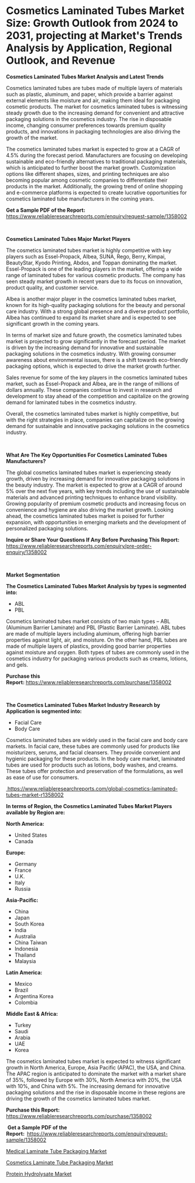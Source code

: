 <p><h1>Cosmetics Laminated Tubes Market Size: Growth Outlook from 2024 to 2031, projecting at Market's Trends Analysis by Application, Regional Outlook, and Revenue</h1></p><p><strong>Cosmetics Laminated Tubes Market Analysis and Latest Trends</strong></p>
<p><p>Cosmetics laminated tubes are tubes made of multiple layers of materials such as plastic, aluminum, and paper, which provide a barrier against external elements like moisture and air, making them ideal for packaging cosmetic products. The market for cosmetics laminated tubes is witnessing steady growth due to the increasing demand for convenient and attractive packaging solutions in the cosmetics industry. The rise in disposable income, changing consumer preferences towards premium quality products, and innovations in packaging technologies are also driving the growth of the market.</p><p>The cosmetics laminated tubes market is expected to grow at a CAGR of 4.5% during the forecast period. Manufacturers are focusing on developing sustainable and eco-friendly alternatives to traditional packaging materials, which is anticipated to further boost the market growth. Customization options like different shapes, sizes, and printing techniques are also becoming popular among cosmetic companies to differentiate their products in the market. Additionally, the growing trend of online shopping and e-commerce platforms is expected to create lucrative opportunities for cosmetics laminated tube manufacturers in the coming years.</p></p>
<p><strong>Get a Sample PDF of the Report:&nbsp;</strong> <a href="https://www.reliableresearchreports.com/enquiry/request-sample/1358002">https://www.reliableresearchreports.com/enquiry/request-sample/1358002</a></p>
<p>&nbsp;</p>
<p><strong>Cosmetics Laminated Tubes Major Market Players</strong></p>
<p><p>The cosmetics laminated tubes market is highly competitive with key players such as Essel-Propack, Albea, SUNA, Rego, Berry, Kimpai, BeautyStar, Kyodo Printing, Abdos, and Toppan dominating the market. Essel-Propack is one of the leading players in the market, offering a wide range of laminated tubes for various cosmetic products. The company has seen steady market growth in recent years due to its focus on innovation, product quality, and customer service.</p><p>Albea is another major player in the cosmetics laminated tubes market, known for its high-quality packaging solutions for the beauty and personal care industry. With a strong global presence and a diverse product portfolio, Albea has continued to expand its market share and is expected to see significant growth in the coming years.</p><p>In terms of market size and future growth, the cosmetics laminated tubes market is projected to grow significantly in the forecast period. The market is driven by the increasing demand for innovative and sustainable packaging solutions in the cosmetics industry. With growing consumer awareness about environmental issues, there is a shift towards eco-friendly packaging options, which is expected to drive the market growth further.</p><p>Sales revenue for some of the key players in the cosmetics laminated tubes market, such as Essel-Propack and Albea, are in the range of millions of dollars annually. These companies continue to invest in research and development to stay ahead of the competition and capitalize on the growing demand for laminated tubes in the cosmetics industry.</p><p>Overall, the cosmetics laminated tubes market is highly competitive, but with the right strategies in place, companies can capitalize on the growing demand for sustainable and innovative packaging solutions in the cosmetics industry.</p></p>
<p>&nbsp;</p>
<p><strong>What Are The Key Opportunities For Cosmetics Laminated Tubes Manufacturers?</strong></p>
<p><p>The global cosmetics laminated tubes market is experiencing steady growth, driven by increasing demand for innovative packaging solutions in the beauty industry. The market is expected to grow at a CAGR of around 5% over the next five years, with key trends including the use of sustainable materials and advanced printing techniques to enhance brand visibility. Growing popularity of premium cosmetic products and increasing focus on convenience and hygiene are also driving the market growth. Looking ahead, the cosmetics laminated tubes market is poised for further expansion, with opportunities in emerging markets and the development of personalized packaging solutions.</p></p>
<p><strong>Inquire or Share Your Questions If Any Before Purchasing This Report:</strong> <a href="https://www.reliableresearchreports.com/enquiry/pre-order-enquiry/1358002">https://www.reliableresearchreports.com/enquiry/pre-order-enquiry/1358002</a></p>
<p>&nbsp;</p>
<p><strong>Market Segmentation</strong></p>
<p><strong>The Cosmetics Laminated Tubes Market Analysis by types is segmented into:</strong></p>
<p><ul><li>ABL</li><li>PBL</li></ul></p>
<p><p>Cosmetics laminated tubes market consists of two main types – ABL (Aluminum Barrier Laminate) and PBL (Plastic Barrier Laminate). ABL tubes are made of multiple layers including aluminum, offering high barrier properties against light, air, and moisture. On the other hand, PBL tubes are made of multiple layers of plastics, providing good barrier properties against moisture and oxygen. Both types of tubes are commonly used in the cosmetics industry for packaging various products such as creams, lotions, and gels.</p></p>
<p><strong>Purchase this Report:&nbsp;</strong><a href="https://www.reliableresearchreports.com/purchase/1358002">https://www.reliableresearchreports.com/purchase/1358002</a></p>
<p>&nbsp;</p>
<p><strong>The Cosmetics Laminated Tubes Market Industry Research by Application is segmented into:</strong></p>
<p><ul><li>Facial Care</li><li>Body Care</li></ul></p>
<p><p>Cosmetics laminated tubes are widely used in the facial care and body care markets. In facial care, these tubes are commonly used for products like moisturizers, serums, and facial cleansers. They provide convenient and hygienic packaging for these products. In the body care market, laminated tubes are used for products such as lotions, body washes, and creams. These tubes offer protection and preservation of the formulations, as well as ease of use for consumers.</p></p>
<p><a href="https://www.reliableresearchreports.com/global-cosmetics-laminated-tubes-market-r1358002">&nbsp;https://www.reliableresearchreports.com/global-cosmetics-laminated-tubes-market-r1358002</a></p>
<p><strong>In terms of Region, the Cosmetics Laminated Tubes Market Players available by Region are:</strong></p>
<p>
    <p> <strong> North America: </strong>
        <ul>
            <li>United States</li>
            <li>Canada</li>
        </ul>
        </p> 
    <p> <strong> Europe: </strong>
        <ul>
            <li>Germany</li>
            <li>France</li>
            <li>U.K.</li>
            <li>Italy</li>
            <li>Russia</li>
        </ul>
        </p> 
    <p> <strong> Asia-Pacific: </strong>
        <ul>
            <li>China</li>
            <li>Japan</li>
            <li>South Korea</li>
            <li>India</li>
            <li>Australia</li>
            <li>China Taiwan</li>
            <li>Indonesia</li>
            <li>Thailand</li>
            <li>Malaysia</li>
        </ul>
        </p> 
    <p> <strong> Latin America: </strong>
        <ul>
            <li>Mexico</li>
            <li>Brazil</li>
            <li>Argentina Korea</li>
            <li>Colombia</li>
        </ul>
        </p> 
    <p> <strong> Middle East & Africa: </strong>
        <ul>
            <li>Turkey</li>
            <li>Saudi</li>
            <li>Arabia</li>
            <li>UAE</li>
            <li>Korea</li>
        </ul>
    </p>
    </p>
<p><p>The cosmetics laminated tubes market is expected to witness significant growth in North America, Europe, Asia Pacific (APAC), the USA, and China. The APAC region is anticipated to dominate the market with a market share of 35%, followed by Europe with 30%, North America with 20%, the USA with 10%, and China with 5%. The increasing demand for innovative packaging solutions and the rise in disposable income in these regions are driving the growth of the cosmetics laminated tubes market.</p></p>
<p><strong>Purchase this Report: </strong><a href="https://www.reliableresearchreports.com/purchase/1358002">https://www.reliableresearchreports.com/purchase/1358002</a></p>
<p>&nbsp;<strong>Get a Sample PDF of the Report:&nbsp;&nbsp;</strong><a href="https://www.reliableresearchreports.com/enquiry/request-sample/1358002">https://www.reliableresearchreports.com/enquiry/request-sample/1358002</a></p>
<p><strong></strong></p>
<p><p><a href="https://github.com/myacatherineblakecaczo9vcsw/Market-Research-Report-List-2/blob/main/medical-laminate-tube-packaging-market.md">Medical Laminate Tube Packaging Market</a></p><p><a href="https://github.com/irfadac/Market-Research-Report-List-3/blob/main/cosmetics-laminate-tube-packaging-market.md">Cosmetics Laminate Tube Packaging Market</a></p><p><a href="https://issuu.com/reportprime-2/docs/protein-hydrolysate-market-size-2030.pptx">Protein Hydrolysate Market</a></p></p>